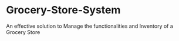 # Grocery-Store-System
An effective solution to Manage the functionalities and Inventory of a Grocery Store
